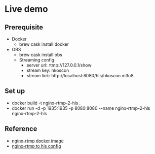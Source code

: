 # Live demo

## Prerequisite

- Docker
    - brew cask install docker
- OBS
    - brew cask install obs
    - Streaming config
        - server url: rtmp://127.0.0.1/show
        - stream key: hkoscon
        - stream link: http://localhost:8080/hls/hkoscon.m3u8

## Set up

- docker build -t nginx-rtmp-2-hls .
- docker run -d -p 1935:1935 -p 8080:8080 --name nginx-rtmp-2-hls nginx-rtmp-2-hls

## Reference

- [nginx-rtmp docker image](https://hub.docker.com/r/tiangolo/nginx-rtmp/)
- [nginx-rtmp to hls config](https://docs.peer5.com/guides/setting-up-hls-live-streaming-server-using-nginx/)
